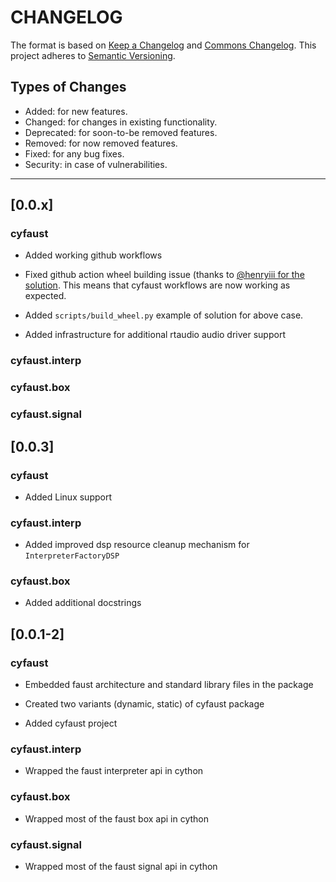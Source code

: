# CHANGELOG

The format is based on [Keep a Changelog](https://keepachangelog.com/en/1.0.0/) and [Commons Changelog](https://common-changelog.org). This project adheres to [Semantic Versioning](https://semver.org/spec/v2.0.0.html).

## Types of Changes

- Added: for new features.
- Changed: for changes in existing functionality.
- Deprecated: for soon-to-be removed features.
- Removed: for now removed features.
- Fixed: for any bug fixes.
- Security: in case of vulnerabilities.

---

## [0.0.x]

### cyfaust

- Added working github workflows

- Fixed github action wheel building issue (thanks to [@henryiii for the solution](https://github.com/pypa/wheel/issues/573#issuecomment-1902083893!). This means that cyfaust workflows are now working as expected.

- Added `scripts/build_wheel.py` example of solution for above case.

- Added infrastructure for additional rtaudio audio driver support

### cyfaust.interp

### cyfaust.box

### cyfaust.signal



## [0.0.3]

### cyfaust

- Added Linux support

### cyfaust.interp

- Added improved dsp resource cleanup mechanism for `InterpreterFactoryDSP`

### cyfaust.box

- Added additional docstrings


## [0.0.1-2]

### cyfaust

- Embedded faust architecture and standard library files in the package

- Created two variants (dynamic, static) of cyfaust package

- Added cyfaust project

### cyfaust.interp

- Wrapped the faust interpreter api in cython

### cyfaust.box

- Wrapped most of the faust box api in cython

### cyfaust.signal

- Wrapped most of the faust signal api in cython

